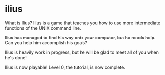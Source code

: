 # ilius
What is Ilius?
Ilius is a game that teaches you how to use more intermediate functions of the UNIX command line.

Ilius has managed to find his way onto your computer, but he needs help. Can you help him accomplish his goals?

Ilius is heavily work in progress, but he will be glad to meet all of you when he's done!

Ilius is now playable! Level 0, the tutorial, is now complete.
